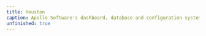 ```yaml
---
title: Houston
caption: Apollo Software's dashboard, database and configuration system.
unfinished: true
---
```

